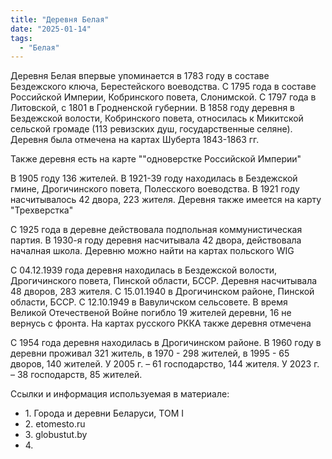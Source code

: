 ```yaml
---
title: "Деревня Белая"
date: "2025-01-14"
tags:
  - "Белая"
---
```


Деревня Белая впервые упоминается  в 1783 году в составе Бездежского ключа, Берестейского воеводства. С 1795 года в составе Российской Империи, Кобринского повета, Слонимской. С 1797 года в Литовской, с 1801 в Гродненской губернии.
В 1858 году деревня в Бездежской волости, Кобринского повета, относилась к Микитской сельской громаде (113 ревизских душ, государственные селяне).
Деревня была отмечена на картах Шуберта 1843-1863 гг.


Также деревня есть на карте ""одноверстке Российской Империи"


В 1905 году 136 жителей. В 1921-39 году находилась в Бездежской гмине, Дрогичинского повета, Полесского воеводства. В 1921 году насчитывалось 42 двора, 223 жителя. 
Деревня также имеется на карту "Трехверстка"


С 1925 года в деревне действовала подпольная коммунистическая партия. В 1930-я году деревня насчитывала 42 двора, действовала началная школа.
Деревню можно найти на картах польского WIG


С 04.12.1939 года деревня находилась в Бездежской волости, Дрогичинского повета, Пинской области, БССР. Деревня насчитывала 48 дворов, 283 жителя. 
С 15.01.1940 в Дрогичинском районе, Пинской области, БССР. С 12.10.1949 в Вавуличском сельсовете. 
В время Великой Отечественой Войне погибло 19 жителей деревни, 16 не вернусь с фронта.
На картах русского РККА также деревня отмечена


С 1954 года деревня находилась в Дрогичинском районе. В 1960 году в деревни проживал 321 житель,  в 1970 - 298 жителей, в 1995 - 65 дворов, 140 жителей.
У 2005 г. – 61 господарство, 144 жителя. У 2023 г. – 38 господарств, 85 жителей.

Ссылки и информация используемая в материале:
- 1\. Города и деревни Беларуси, ТОМ I
- 2\. etomesto.ru
- 3\. globustut.by
- 4\. 
